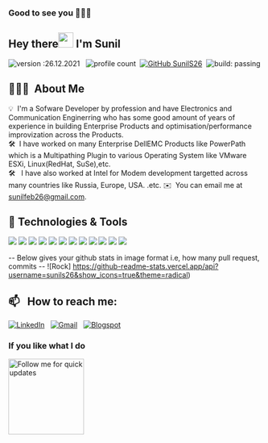 ### Good to see you 👨‍🎓🙏

<!--
**SunilS26/SunilS26** is a ✨ _special_ ✨ repository because its `README.md` (this file) appears on your GitHub profile.

Here are some ideas to get you started:

- 🔭 I’m currently working on ...
- 🌱 I’m currently learning ...
- 👯 I’m looking to collaborate on ...
- 🤔 I’m looking for help with ...
- 💬 Ask me about ...
- 📫 How to reach me: ...
- 😄 Pronouns: ...
- ⚡ Fun fact: ...
-->


## Hey there<img src="https://raw.githubusercontent.com/MartinHeinz/MartinHeinz/master/wave.gif" width="30px"> I'm Sunil
![version :26.12.2021](https://img.shields.io/badge/version-14.08.2021-informational) &nbsp;
![profile count](https://komarev.com/ghpvc/?username=SunilS26&color=red)&nbsp;
[![GitHub SunilS26](https://img.shields.io/github/followers/SunilS26?label=follow&style=social)](https://github.com/SunilS26)&nbsp;
![build: passing](https://img.shields.io/badge/build-passing-success)


## 👨🏻‍💻 &nbsp;About Me

💡 &nbsp;I'm a Sofware Developer by profession and have Electronics and Communication Enginerring who has some good amount of years of experience in building Enterprise Products and optimisation/performance improvization across the Products.\
🛠 &nbsp;I have worked on many Enterprise DellEMC Products like PowerPath which is a Multipathing Plugin to various Operating System like VMware ESXi, Linux(RedHat, SuSe),etc. \
🛠  &nbsp; I have also worked at Intel for Modem development targetted across many countries like Russia, Europe, USA. .etc. 
✉️ &nbsp;You can email me at sunilfeb26@gmail.com.


## 🔧 Technologies & Tools
![](https://img.shields.io/badge/Code-C-informational?style=flat&logo=java&logoColor=white&color=2bbc8a)
![](https://img.shields.io/badge/Code-C++-informational?style=flat&logo=python&logoColor=white&color=2bbc8a)
![](https://img.shields.io/badge/Code-Python-informational?style=flat&logo=javascript&logoColor=white&color=2bbc8a)
![](https://img.shields.io/badge/Code-Bash-informational?style=flat&logo=react&logoColor=white&color=2bbc8a)
![](https://img.shields.io/badge/Code-Java-informational?style=flat&logo=tailwindcss&logoColor=white&color=2bbc8a)
![](https://img.shields.io/badge/Platform-RedHat,SuSe-informational?style=flat&logo=postgresql&logoColor=white&color=2bbc8a)
![](https://img.shields.io/badge/Editor-Eclipse-informational?style=flat&logo=eclipseide&logoColor=white&color=2bbc8a)
![](https://img.shields.io/badge/Editor-VSCode-informational?style=flat&logo=visualstudiocode&logoColor=white&color=2bbc8a)
![](https://img.shields.io/badge/Editor-PyCharm-informational?style=flat&logo=pycharm&logoColor=white&color=2bbc8a)
![](https://img.shields.io/badge/Red%20Hat-EE0000?style=for-the-badge&logo=redhat&logoColor=white)
![](https://img.shields.io/badge/SUSE-0C322C?style=for-the-badge&logo=SUSE&logoColor=white)
![](https://img.shields.io/badge/VMware-231f20?style=for-the-badge&logo=VMware&logoColor=white)

-- Below gives your github stats in image format i.e, how many pull request, commits
-- ![Rock] https://github-readme-stats.vercel.app/api?username=sunils26&show_icons=true&theme=radical)
## 📫 &nbsp; How to reach me:

<a href="https://www.linkedin.com/in/sunils26/"><img alt="LinkedIn" src="https://img.shields.io/badge/linkedin%20-%230077B5.svg?&style=flat&logo=linkedin&logoColor=white"/></a> &nbsp;
<a href="mailto:sunilfeb26@gmail.com"><img alt="Gmail" src="https://img.shields.io/badge/Gmail-D14836?style=flat&logo=gmail&logoColor=white" /></a> &nbsp;
<a href="https://linusgeek.blogspot.com/"><img alt="Blogspot" src="https://img.shields.io/badge/Blog-Blogger-orange" /></a> &nbsp;

### If you like what I do
<a href="https://github.com/SunilS26" target="_blank"><img src="https://img.shields.io/badge/Follow-Follow-green" alt="Follow me for quick updates" width="150" ></a>

